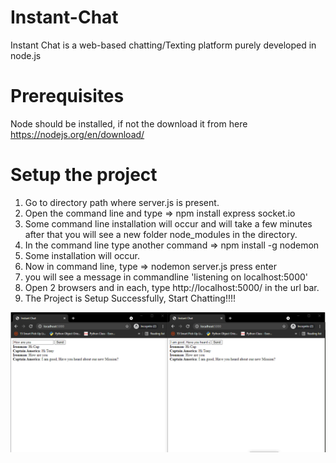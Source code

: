 # Instant-Chat
Instant Chat is a web-based chatting/Texting platform purely developed in node.js 

# Prerequisites

Node should be installed, if not the download it from here https://nodejs.org/en/download/

# Setup the project

1. Go to directory path where server.js is present.
2. Open the command line and type => npm install express socket.io
3. Some command line installation will occur and will take a few minutes after that you will see a new folder node_modules in the directory.
4. In the command line type another command => npm install -g nodemon 
5. Some installation will occur.
6. Now in command line, type => nodemon server.js press enter
7. you will see a message in commandline 'listening on localhost:5000'
8. Open 2 browsers and in each, type http://localhost:5000/ in the url bar.
9. The Project is Setup Successfully, Start Chatting!!!!   


![alt text](https://github.com/info3g/Instant-Chat/blob/main/InstantChat.png?raw=true)
